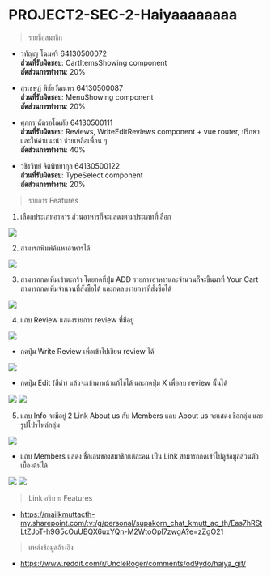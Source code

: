 # PROJECT2-SEC-2-Haiyaaaaaaaa

>รายชื่อสมาชิก
* วทัญญู โฉมศรี 64130500072<br>
**ส่วนที่รับผิดชอบ**: CartItemsShowing component<br>
**สัดส่วนการทำงาน**: 20% <br>

* สุรเชษฏ์ พิชัยวัฒนพร 64130500087<br>
**ส่วนที่รับผิดชอบ**: MenuShowing component<br>
**สัดส่วนการทำงาน**: 20% <br>
 
* ศุภกร ฉัตรอโณทัย 64130500111<br>
**ส่วนที่รับผิดชอบ**: Reviews, WriteEditReviews component + vue router, ปรึกษาและให้คำแนะนำ ช่วยเหลือเพื่อน ๆ<br>
**สัดส่วนการทำงาน**: 40% <br>

* วชิรวิทย์ จิตพิทยากุล 64130500122<br>
**ส่วนที่รับผิดชอบ**: TypeSelect component<br>
**สัดส่วนการทำงาน**: 20% <br>


>รายการ Features
1. เลือกประเภทอาหาร ส่วนอาหารก็จะแสดงตามประเภทที่เลือก
<img src="docs/img_features/F1-เลือกประเภท.png">

2. สามารถพิมพ์ค้นหาอาหารได้
<img src="docs/img_features/F2-search.png">

3. สามารถกดเพิ่มเข้าตะกร้า โดยกดที่ปุ่ม ADD รายการอาหารและจำนวนก็จะขึ้นมาที่ Your Cart สามารถกดเพิ่มจำนวนที่สั่งซื้อได้ และกดลบรายการที่สั่งซื้อได้
<img src="docs/img_features/F3-กดเพิ่ม+เพิ่มจำนวน+ยกเลิก+คิดราคา.png">

4. แถบ Review แสดงรายการ review ที่มีอยู่  
<img src="docs/img_features/F4_1-ReviewList.png">

* กดปุ่ม Write Review เพื่อเข้าไปเขียน review ได้
<img src="docs/img_features/F4_2_1-WriteReview.png">

* กดปุ่ม Edit (สีดำ) แล้วจะเข้ามาหน้าแก้ไขได้ และกดปุ่ม X เพื่อลบ review นั้นได้
<img src="docs/img_features/F4_3_1-EditReview.png">
<img src="docs/img_features/F4_3_2-EditReview.png">

5. แถบ Info จะมีอยู่ 2 Link About us กับ Members
แถบ About us จะแสดง ชื่อกลุ่ม และรูปโปรไฟล์กลุ่ม
<img src="docs/img_features/F5_1-AboutUs.png">

* แถบ Members แสดง ชื่อเล่นของสมาชิกแต่ละคน เป็น Link สามารถกดเข้าไปดูข้อมูลส่วนตัวเบื้องต้นได้
<img src="docs/img_features/F5_2-Members.png">
<img src="docs/img_features/F5_3-Member.png">

>Link อธิบาย Features

* https://mailkmuttacth-my.sharepoint.com/:v:/g/personal/supakorn_chat_kmutt_ac_th/Eas7hRStLtZJoT-h9G5cOuUBQX6uxYQn-M2WtoOpI7zwgA?e=zZgO21

>แหล่งข้อมูลอ้างอิง

* https://www.reddit.com/r/UncleRoger/comments/od9ydo/haiya_gif/
